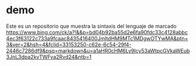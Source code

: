 # demo
Este es un repositorio que muestra la sintaxis del lenguaje de marcado https://www.bing.com/ck/a?!&&p=bd04b92ba55d2e6fa90fdc33c4128abbc4ec3f63122c733a9fcaac8435416400JmltdHM9MTc1MDgwOTYwMA&ptn=3&ver=2&hsh=4&fclid=33153250-c62e-6c54-29f4-2446c7286df9&psq=markdown&u=a1aHR0cHM6Ly9lcy53aWtpcGVkaWEub3JnL3dpa2kvTWFya2Rvd24&ntb=1
